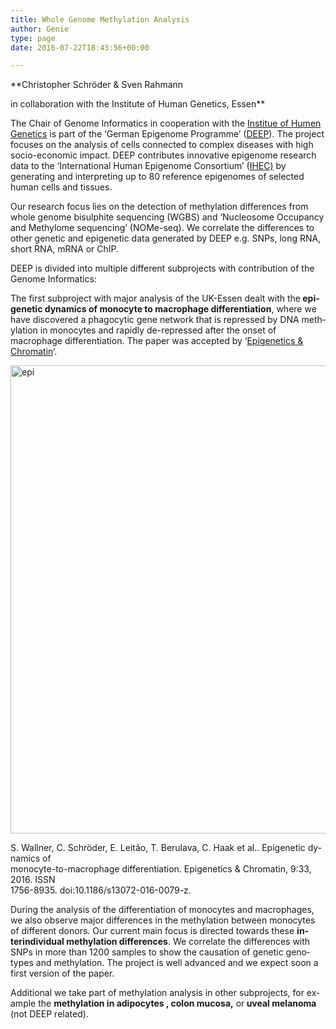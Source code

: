 ```yaml
---
title: Whole Genome Methylation Analysis
author: Genie
type: page
date: 2016-07-22T18:43:56+00:00

---
```

**Christopher Schröder & Sven Rahmann
  
in collaboration with the Institute of Human Genetics, Essen**

The Chair of Genome Informatics in cooperation with the [Institue of Humen Genetics][1] is part of the &#8216;German Epigenome Programme&#8217; ([DEEP][2]). The project focuses on the analysis of cells connected to complex diseases with high socio-economic impact. DEEP contributes innovative epigenome research data to the ‘International Human Epigenome Consortium’ ([IHEC)][3] by generating and interpreting up to 80 reference epigenomes of selected human cells and tissues.

Our research focus lies on the detection of methylation differences from whole genome bisulphite sequencing (WGBS) and &#8216;Nucleosome Occupancy and Methylome sequencing&#8217; (NOMe-seq). We correlate the differences to other genetic and epigenetic data generated by DEEP e.g. SNPs, long RNA, short RNA, mRNA or ChIP.
  
DEEP is divided into multiple different subprojects with contribution of the Genome Informatics:

<p class="western" lang="en-US">
  The first subproject with major analysis of the UK-Essen dealt with the<strong> epigenetic dynamics of monocyte to macrophage differentiation</strong>, where we have discovered a phagocytic gene network that is repressed by DNA methylation in monocytes and rapidly de-repressed after the onset of macrophage differentiation. The paper was accepted by &#8216;<a href="https://epigeneticsandchromatin.biomedcentral.com/">Epigenetics & Chromatin</a>&#8216;.
</p>

<p class="western" lang="en-US">
  <a href="http://genomeinformatics.uni-due.de/wp-content/uploads/2016/07/epi.png"><img class="aligncenter size-large wp-image-1033" src="http://genomeinformatics.uni-due.de/wp-content/uploads/2016/07/epi-854x1024.png" alt="epi" width="625" height="749" srcset="http://genomeinformatics.uni-due.de/wp-content/uploads/2016/07/epi-854x1024.png 854w, http://genomeinformatics.uni-due.de/wp-content/uploads/2016/07/epi-250x300.png 250w, http://genomeinformatics.uni-due.de/wp-content/uploads/2016/07/epi-768x921.png 768w, http://genomeinformatics.uni-due.de/wp-content/uploads/2016/07/epi-624x748.png 624w, http://genomeinformatics.uni-due.de/wp-content/uploads/2016/07/epi.png 1386w" sizes="(max-width: 625px) 100vw, 625px" /></a>
</p>

<p class="western" lang="en-US">
  S. Wallner, C. Schröder, E. Leitão, T. Berulava, C. Haak et al.. Epigenetic dynamics of<br /> monocyte-to-macrophage differentiation. Epigenetics & Chromatin, 9:33, 2016. ISSN<br /> 1756-8935. doi:10.1186/s13072-016-0079-z.
</p>

<p class="western" lang="en-US">
  During the analysis of the differentiation of monocytes and macrophages, we also observe major differences in the methylation between monocytes of different donors. Our current main focus is directed towards these <strong>interindividual methylation differences</strong>. We correlate the differences with SNPs in more than 1200 samples to show the causation of genetic genotypes and methylation. The project is well advanced and we expect soon a first version of the paper.
</p>

<p class="western" lang="en-US">
  Additional we take part of methylation analysis in other subprojects, for example the <strong>methylation in adipocytes , colon mucosa,</strong> or<strong> uveal melanoma</strong> (not DEEP related).
</p>

 [1]: https://www.uk-essen.de/en/institute00/insthumangenetik0/
 [2]: http://www.deutsches-epigenom-programm.de/
 [3]: http://ihec-epigenomes.org/